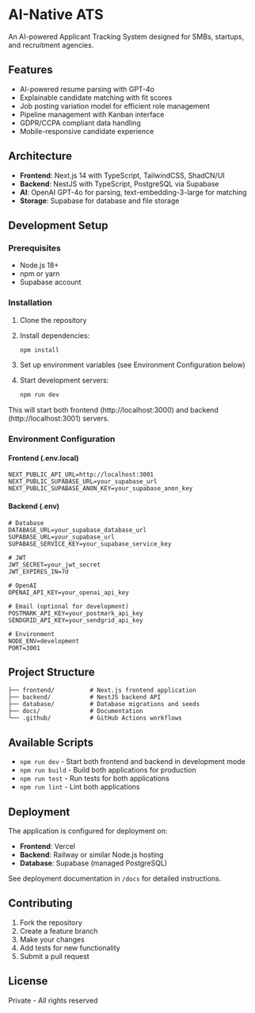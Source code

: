 # AI-Native ATS

An AI-powered Applicant Tracking System designed for SMBs, startups, and recruitment agencies.

## Features

- AI-powered resume parsing with GPT-4o
- Explainable candidate matching with fit scores
- Job posting variation model for efficient role management
- Pipeline management with Kanban interface
- GDPR/CCPA compliant data handling
- Mobile-responsive candidate experience

## Architecture

- **Frontend**: Next.js 14 with TypeScript, TailwindCSS, ShadCN/UI
- **Backend**: NestJS with TypeScript, PostgreSQL via Supabase
- **AI**: OpenAI GPT-4o for parsing, text-embedding-3-large for matching
- **Storage**: Supabase for database and file storage

## Development Setup

### Prerequisites

- Node.js 18+
- npm or yarn
- Supabase account

### Installation

1. Clone the repository
2. Install dependencies:

   ```bash
   npm install
   ```

3. Set up environment variables (see Environment Configuration below)

4. Start development servers:
   ```bash
   npm run dev
   ```

This will start both frontend (http://localhost:3000) and backend (http://localhost:3001) servers.

### Environment Configuration

#### Frontend (.env.local)

```
NEXT_PUBLIC_API_URL=http://localhost:3001
NEXT_PUBLIC_SUPABASE_URL=your_supabase_url
NEXT_PUBLIC_SUPABASE_ANON_KEY=your_supabase_anon_key
```

#### Backend (.env)

```
# Database
DATABASE_URL=your_supabase_database_url
SUPABASE_URL=your_supabase_url
SUPABASE_SERVICE_KEY=your_supabase_service_key

# JWT
JWT_SECRET=your_jwt_secret
JWT_EXPIRES_IN=7d

# OpenAI
OPENAI_API_KEY=your_openai_api_key

# Email (optional for development)
POSTMARK_API_KEY=your_postmark_api_key
SENDGRID_API_KEY=your_sendgrid_api_key

# Environment
NODE_ENV=development
PORT=3001
```

## Project Structure

```
├── frontend/          # Next.js frontend application
├── backend/           # NestJS backend API
├── database/          # Database migrations and seeds
├── docs/              # Documentation
└── .github/           # GitHub Actions workflows
```

## Available Scripts

- `npm run dev` - Start both frontend and backend in development mode
- `npm run build` - Build both applications for production
- `npm run test` - Run tests for both applications
- `npm run lint` - Lint both applications

## Deployment

The application is configured for deployment on:

- **Frontend**: Vercel
- **Backend**: Railway or similar Node.js hosting
- **Database**: Supabase (managed PostgreSQL)

See deployment documentation in `/docs` for detailed instructions.

## Contributing

1. Fork the repository
2. Create a feature branch
3. Make your changes
4. Add tests for new functionality
5. Submit a pull request

## License

Private - All rights reserved
